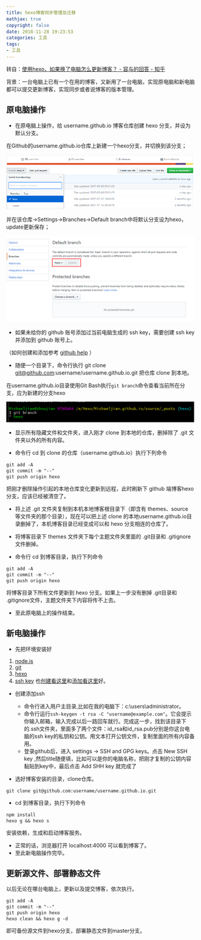 ```yaml
---
title: hexo博客同步管理及迁移
mathjax: true
copyright: false
date: 2018-11-28 19:23:53
categories: 工具
tags:
- 工具
---
```


转自：[使用hexo，如果换了电脑怎么更新博客？ - 容与的回答 - 知乎](https://www.zhihu.com/question/21193762/answer/369050999)


背景：一台电脑上已有一个在用的博客，又新用了一台电脑，实现原电脑和新电脑都可以提交更新博客，实现同步或者说博客的版本管理。


## 原电脑操作

- 在原电脑上操作，给 username.github.io 博客仓库创建 hexo 分支，并设为默认分支。

在Github的username.github.io仓库上新建一个hexo分支，并切换到该分支；

![1](/posts_res/2018-11-28-hexo博客同步管理及迁移/1.jpg)

并在该仓库->Settings->Branches->Default branch中将默认分支设为hexo，update更新保存；

![2](/posts_res/2018-11-28-hexo博客同步管理及迁移/2.jpg)

- 如果未给你的 github 账号添加过当前电脑生成的 ssh key，需要创建 ssh key 并添加到 github 账号上。

（如何创建和添加参考 [github help](https://link.zhihu.com/?target=https%3A//help.github.com/articles/connecting-to-github-with-ssh/) ）

- 随便一个目录下，命令行执行 git clone git@github.com:username/username.github.io.git 把仓库 clone 到本地。

在username.github.io目录使用Git Bash执行``git branch``命令查看当前所在分支，应为新建的分支hexo

![3](/posts_res/2018-11-28-hexo博客同步管理及迁移/3.jpg)

- 显示所有隐藏文件和文件夹，进入刚才 clone 到本地的仓库，删掉除了 .git 文件夹以外的所有内容。

- 命令行 cd 到 clone 的仓库（username.github.io）执行下列命令

```
git add -A
git commit -m "--"
git push origin hexo
```

把刚才删除操作引起的本地仓库变化更新到远程，此时刷新下 github 端博客hexo分支，应该已经被清空了。

- 将上述 .git 文件夹复制到本机本地博客根目录下（即含有 themes、source 等文件夹的那个目录），现在可以把上述 clone 的本地username.github.io目录删掉了，本机博客目录已经变成可以和 hexo 分支相连的仓库了。

- 将博客目录下 themes 文件夹下每个主题文件夹里面的 .git目录和 .gitignore文件删掉。 

- 命令行 cd 到博客目录，执行下列命令

```
git add -A
git commit -m "--"
git push origin hexo
```

将博客目录下所有文件更新到 hexo 分支。如果上一步没有删掉 .git目录和 .gitignore文件，主题文件夹下内容将传不上去。

- 至此原电脑上的操作结束。


## 新电脑操作

- 先把环境安装好

1. [node.js](https://nodejs.org/zh-cn/)
2. [git](https://git-scm.com/downloads)
3. [hexo](https://hexo.io/zh-cn/docs/setup)
4. [ssh key]() 也[创建看这里](https://www.jianshu.com/p/fceaf373d797)和[添加看这里](https://github.com/settings/developers)好。

- 创建添加ssh

    - 命令行进入用户主目录,比如在我的电脑下：c:\users\administrator。
    - 命令行运行`ssh-keygen -t rsa -C "username@example.com"`。它会提示你输入邮箱，输入完成以后一路回车就行。完成这一步，找到该目录下的.ssh文件夹，里面多了两个文件：id_rsa和id_rsa.pub分别是你这台电脑的ssh key的私钥和公钥。用文本打开公钥文件，复制里面的所有内容备用。
    - 登录github后，进入 settings -> SSH and GPG keys。点击 New SSH key ,然后title随便填，比如可以是你的电脑名称，把刚才复制的公钥内容黏贴到key中，最后点击 Add SHH key 就完成了

- 选好博客安装的目录，clone仓库。

```
git clone git@github.com:username/username.github.io.git
```

- cd 到博客目录，执行下列命令

```
npm install
hexo g && hexo s
```

安装依赖，生成和启动博客服务。

- 正常的话，浏览器打开 localhost:4000 可以看到博客了。
- 至此新电脑操作完毕。


## 更新源文件、部署静态文件

以后无论在哪台电脑上，更新以及提交博客，依次执行。

```
git add -A
git commit -m "--"
git push origin hexo
hexo clean && hexo g -d
```

即可备份源文件到hexo分支，部署静态文件到master分支。


